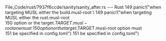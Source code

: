 File_Code/rust/7937f6ccde/sanity/sanity_after.rs --- Rust
149                     panic!("when targeting MUSL either the build.musl-root \                                                                             149                     panic!("when targeting MUSL either the rust.musl-root \
150                             option or the target.$TARGET.musl-root one must \                                                                            150                             option or the target.$TARGET.musl-root option must \
151                             be specified in config.toml")                                                                                                151                             be specified in config.toml")

